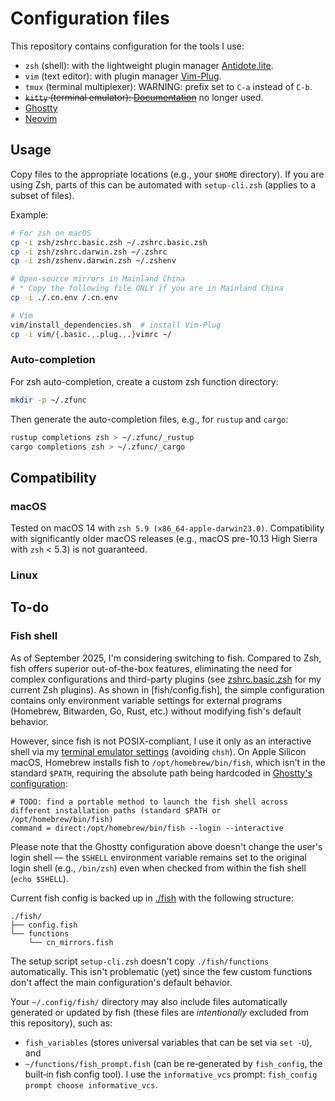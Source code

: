 # Configuration files

This repository contains configuration for the tools I use:

- `zsh` (shell): with the lightweight plugin manager [Antidote.lite](https://github.com/mattmc3/zsh_unplugged).
- `vim` (text editor): with plugin manager [Vim-Plug](https://github.com/junegunn/vim-plug).
- `tmux` (terminal multiplexer): WARNING: prefix set to `C-a` instead of `C-b`.
- ~~`kitty` (terminal emulator): [Documentation](https://sw.kovidgoyal.net/kitty/)~~ no longer used.
- [Ghostty](https://ghostty.org)
- [Neovim](https://github.com/neovim/neovim)

## Usage

Copy files to the appropriate locations (e.g., your `$HOME` directory). If you are using Zsh, parts of this can be automated with `setup-cli.zsh` (applies to a subset of files).

Example:

```zsh
# For zsh on macOS
cp -i zsh/zshrc.basic.zsh ~/.zshrc.basic.zsh
cp -i zsh/zshrc.darwin.zsh ~/.zshrc
cp -i zsh/zshenv.darwin.zsh ~/.zshenv

# Open-source mirrors in Mainland China
# * Copy the following file ONLY if you are in Mainland China
cp -i ./.cn.env /.cn.env

# Vim
vim/install_dependencies.sh  # install Vim-Plug
cp -i vim/{.basic.,.plug.,.}vimrc ~/
```

### Auto-completion

For zsh auto-completion, create a custom zsh function directory:

```zsh
mkdir -p ~/.zfunc
```

Then generate the auto-completion files, e.g., for `rustup` and `cargo`:

```zsh
rustup completions zsh > ~/.zfunc/_rustup
cargo completions zsh > ~/.zfunc/_cargo
```

## Compatibility

### macOS

Tested on macOS 14 with `zsh 5.9 (x86_64-apple-darwin23.0)`. Compatibility with significantly older macOS releases (e.g., macOS pre-10.13 High Sierra with `zsh` < 5.3) is not guaranteed.

### Linux

## To-do

### Fish shell

As of September 2025, I'm considering switching to fish. Compared to Zsh, fish offers superior out-of-the-box features, eliminating the need for complex configurations and third-party plugins (see [zshrc.basic.zsh](zsh/zshrc.basic.zsh) for my current Zsh plugins). As shown in [fish/config.fish], the simple configuration contains only environment variable settings for external programs (Homebrew, Bitwarden, Go, Rust, etc.) without modifying fish's default behavior.

However, since fish is not POSIX-compliant, I use it only as an interactive shell via my [terminal emulator settings](ghostty/config.linux) (avoiding `chsh`). On Apple Silicon macOS, Homebrew installs fish to `/opt/homebrew/bin/fish`, which isn't in the standard `$PATH`, requiring the absolute path being hardcoded in [Ghostty's configuration](ghostty/config.darwin):

```config
# TODO: find a portable method to launch the fish shell across different installation paths (standard $PATH or /opt/homebrew/bin/fish)
command = direct:/opt/homebrew/bin/fish --login --interactive
```

Please note that the Ghostty configuration above doesn't change the user's login shell — the `$SHELL` environment variable remains set to the original login shell (e.g., `/bin/zsh`) even when checked from within the fish shell (`echo $SHELL`).

Current fish config is backed up in [./fish](./fish) with the following structure:

```text
./fish/
├── config.fish
└── functions
    └── cn_mirrors.fish
```

The setup script `setup-cli.zsh` doesn't copy `./fish/functions` automatically. This isn't problematic (yet) since the few custom functions don't affect the main configuration's default behavior.

Your `~/.config/fish/` directory may also include files automatically generated or updated by fish (these files are *intentionally* excluded from this repository), such as:

- `fish_variables` (stores universal variables that can be set via `set -U`), and
- `~/functions/fish_prompt.fish` (can be re‑generated by `fish_config`, the built‑in fish config tool). I use the `informative_vcs` prompt: `fish_config prompt choose informative_vcs`.
